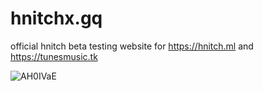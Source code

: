 # hnitchx.gq
official hnitch beta testing website for https://hnitch.ml and https://tunesmusic.tk

![AH0IVaE](https://user-images.githubusercontent.com/92138583/142552337-599e8360-49d8-44a6-890a-c5e29a9dadca.png)
